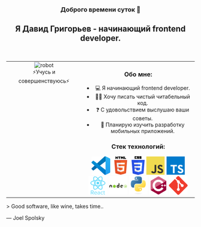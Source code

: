 ### <div align="center">Доброго времени суток 👋</div>
## <div align="center">Я Давид Григорьев - начинающий frontend developer.</div>
<br/>
<table><tr><td valign="top" width="40%">
 
<div align="center">
<img src="./src/img/robot.gif" alt="robot" height="400">
 <br/>
⚡Учусь и совершенствуюсь⚡
 </div></td><td valign="top" width="60%">

<div align="center">
 
### Обо мне:
- 💻 Я начинающий frontend developer.
- ✍🏻 Хочу писать чистый читабельный код.
- ❓ С удовольствием выслушаю ваши советы.
- 🌱 Планирую изучить разработку мобильных приложений.

### Стек технологий:
<img src="./src/img/vscode.svg" alt="VS Code" height="50">
<img src="./src/img/html.svg" alt="HTML" height="50">
<img src="./src/img/CSS3.svg" alt="CSS" height="50" >
<img src="./src/img/js.svg" alt="Javascript" height="50"> 
<img src="./src/img/typesript.svg" alt="TypeScript" height="50" /> 
<img src="./src/img/react.svg" alt="React" height="50">
<img src="./src/img/node.svg" alt="NodeJS" height="50">
<img src="./src/img/python.svg" alt="python" height="50">
<img src="./src/img/C.svg" alt="C++" height="50">
<img src="./src/img/git.svg" alt="git" height="50">
</div></td></tr></table>

<dl>
> Good software, like wine, takes time..

— Joel Spolsky
 </dl>


